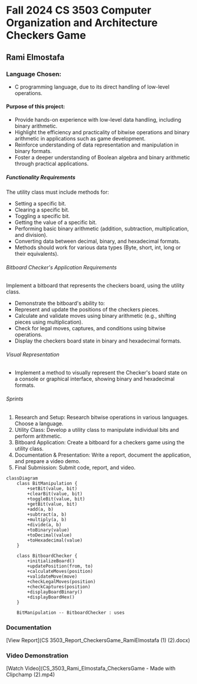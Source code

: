 # Fall 2024 CS 3503 Computer Organization and Architecture Checkers Game
## Rami Elmostafa
### Language Chosen: 
 - C programming language, due to its direct handling of low-level operations.
#### Purpose of this project: 
- Provide hands-on experience with low-level data handling, including binary arithmetic.
- Highlight the efficiency and practicality of bitwise operations and binary arithmetic in applications such as game development.
- Reinforce understanding of data representation and manipulation in binary formats.
- Foster a deeper understanding of Boolean algebra and binary arithmetic through practical applications.
##### Functionality Requirements
The utility class must include methods for: 
 - Setting a specific bit. 
 - Clearing a specific bit. 
 - Toggling a specific bit. 
 - Getting the value of a specific bit. 
 - Performing basic binary arithmetic (addition, subtraction, multiplication, and division). 
 - Converting data between decimal, binary, and hexadecimal formats. 
 - Methods should work for various data types (Byte, short, int, long or their equivalents).
###### Bitboard Checker's Application Requirements
Implement a bitboard that represents the checkers board, using the utility class. 
 - Demonstrate the bitboard's ability to: 
 - Represent and update the positions of the checkers pieces. 
 - Calculate and validate moves using binary arithmetic (e.g., shifting pieces using multiplication). 
 - Check for legal moves, captures, and conditions using bitwise operations. 
 - Display the checkers board state in binary and hexadecimal formats.
###### Visual Representation
 - Implement a method to visually represent the Checker's board state on a console or graphical interface, showing binary and hexadecimal formats.
###### Sprints
 1. Research and Setup: Research bitwise operations in various languages. Choose a language.
 2. Utility Class: Develop a utility class to manipulate individual bits and perform arithmetic.
 3. Bitboard Application: Create a bitboard for a checkers game using the utility class.
 4. Documentation & Presentation: Write a report, document the application, and prepare a video demo.
 5. Final Submission: Submit code, report, and video.
```mermaid
classDiagram
    class BitManipulation {
        +setBit(value, bit) 
        +clearBit(value, bit) 
        +toggleBit(value, bit) 
        +getBit(value, bit) 
        +add(a, b) 
        +subtract(a, b) 
        +multiply(a, b) 
        +divide(a, b) 
        +toBinary(value) 
        +toDecimal(value) 
        +toHexadecimal(value)
    }

    class BitboardChecker {
        +initializeBoard() 
        +updatePosition(from, to) 
        +calculateMoves(position) 
        +validateMove(move) 
        +checkLegalMoves(position) 
        +checkCaptures(position) 
        +displayBoardBinary() 
        +displayBoardHex()
    }

    BitManipulation -- BitboardChecker : uses
```

### Documentation 

[View Report](CS 3503_Report_CheckersGame_RamiElmostafa (1) (2).docx)    

### Video Demonstration 

[Watch Video](CS_3503_Rami_Elmostafa_CheckersGame - Made with Clipchamp (2).mp4)  

 